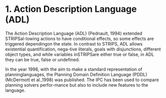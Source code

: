 




# 1. Action Description Language (ADL)
The Action Description Language (ADL) (Pednault, 1994) extended STRIPSal-lowing actions to have conditional effects, so some effects are triggered dependingon the state.  In contrast to STRIPS, ADL allows existential quantification, nega-tive literals, goals with disjunctions, different object types, and while variables inSTRIPSare either true or false, in ADL they can be true, false or undefined.









In the year 1998, with the aim to make a standard representation of planninglanguages, the Planning Domain Definition Language (PDDL) (McDermott et al.,1998) was published. The IPC has been used to compare planning solvers perfor-mance but also to include new features to the language.  













